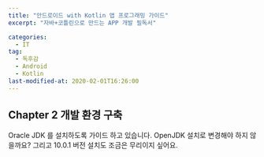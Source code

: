 ```yaml
---
title: "안드로이드 with Kotlin 앱 프로그래밍 가이드"
excerpt: "자바+코틀린으로 만드는 APP 개발 필독서"

categories: 
  - IT
tag:
  - 독후감
  - Android
  - Kotlin
last-modified-at: 2020-02-01T16:26:00
---
```


## Chapter 2 개발 환경 구축

Oracle JDK 를 설치하도록 가이드 하고 있습니다. OpenJDK 설치로 변경해야 하지 않을까요? 그리고 10.0.1 버전 설치도 조금은 무리이지 싶어요.


